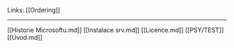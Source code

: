 Links: [[Ordering]]

---
[[Historie Microsoftu.md]]
[[Instalace srv.md]]
[[Licence.md]]
[[PSY/TEST]]
[[Úvod.md]]
